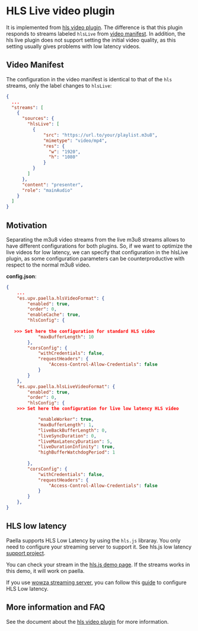 # HLS Live video plugin

It is implemented from [hls video plugin](hls_video_plugin.md). The difference is that this plugin responds to streams labeled `hlsLive` from [video manifest](video_manifest.md). In addition, the hls live plugin does not support setting the initial video quality, as this setting usually gives problems with low latency videos.

## Video Manifest

The configuration in the video manifest is identical to that of the `hls` streams, only the label changes to `hlsLive`:

```json
{
  ...
  "streams": [
    {
      "sources": {
        "hlsLive": [
          {
	          "src": "https://url.to/your/playlist.m3u8",
	          "mimetype": "video/mp4",
	          "res": {
	            "w": "1920",
	            "h": "1080"
	          }
          }
        ]
      },
      "content": "presenter",
      "role": "mainAudio"
    }
  ]
}
```

## Motivation

Separating the m3u8 video streams from the live m3u8 streams allows to have different configurations for both plugins. So, if we want to optimize the live videos for low latency, we can specify that configuration in the hlsLive plugin, as some configuration parameters can be counterproductive with respect to the normal m3u8 video.

**config.json**:

```json
{
    ...
    "es.upv.paella.hlsVideoFormat": {
        "enabled": true,
        "order": 0,
        "enableCache": true,
        "hlsConfig": {
            
   >>> Set here the configuration for standard HLS video
            "maxBufferLength": 10
        },
        "corsConfig": {
            "withCredentials": false,
            "requestHeaders": {
                "Access-Control-Allow-Credentials": false
            }
        }
    },
    "es.upv.paella.hlsLiveVideoFormat": {
        "enabled": true,
        "order": 0,
        "hlsConfig": {
    >>> Set here the configuration for live low latency HLS video

            "enableWorker": true,
            "maxBufferLength": 1,
            "liveBackBufferLength": 0,
            "liveSyncDuration": 0,
            "liveMaxLatencyDuration": 5,
            "liveDurationInfinity": true,
            "highBufferWatchdogPeriod": 1
            
        },
        "corsConfig": {
            "withCredentials": false,
            "requestHeaders": {
                "Access-Control-Allow-Credentials": false
            }
        }
    },
}
```

## HLS low latency

Paella supports HLS Low Latency by using the `hls.js` libraray. You only need to configure your streaming server to support it. See hls.js low latency [support project](https://github.com/video-dev/hls.js/projects/7).

You can check your stream in the [hls.js demo page](https://hls-js.netlify.app/demo/). If the streams works in this demo, it will work on paella.

If you use [wowza streaming server](https://www.wowza.com/), you can follow this [guide](wowza_configure_hls_low_latency.md) to configure HLS Low latency.


## More information and FAQ

See the document about the [hls video plugin](hls_video_plugin.md) for more information.
